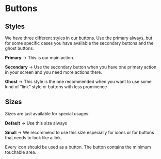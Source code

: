 # Buttons

## Styles
We have three different styles in our buttons. Use the primary always, but for some specific cases you have available the secondary buttons and the ghost buttons.

**Primary** → This is our main action.

**Secondary** → Use the secondary button when you have one primary action in your screen and you need more actions there.

**Ghost** → This style is the one recommended when you want to use some kind of “link” style or buttons with less prominence

## Sizes
Sizes are just available for special usages:

**Default** → Use this size always

**Small** → We recommend to use this size especially for icons or for buttons that needs to look like a link.

Every icon should be used as a button. The button contains the minimum touchable area.
